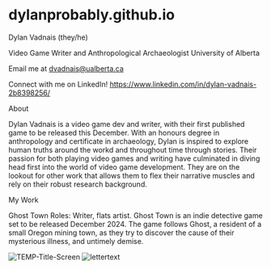 # dylanprobably.github.io

Dylan Vadnais
(they/he)

Video Game Writer and Anthropological Archaeologist
University of Alberta

Email me at dvadnais@ualberta.ca

Connect with me on LinkedIn!
https://www.linkedin.com/in/dylan-vadnais-2b8398256/

About

Dylan Vadnais is a video game dev and writer, with their first published game to be released this December. With an honours degree in anthropology and certificate in archaeology, Dylan is inspired to explore human truths around the workd and throughout time through stories. Their passion for both playing video games and writing have culminated in diving head first into the world of video game development.
They are on the lookout for other work that allows them to flex their narrative muscles and rely on their robust research background.

My Work

Ghost Town
Roles: Writer, flats artist.
Ghost Town is an indie detective game set to be released December 2024. The game follows Ghost, a resident of a small Oregon mining town, as they try to discover the cause of their mysterious illness, and untimely demise.



![TEMP-Title-Screen](https://github.com/user-attachments/assets/751067c4-cd85-46a9-b4ca-10d2d1c542f2)
![lettertext](https://github.com/user-attachments/assets/5ec55c65-79a2-4a8b-976b-bc7a0475a762)
